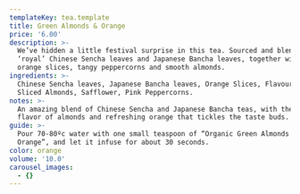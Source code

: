 ```yaml
---
templateKey: tea.template
title: Green Almonds & Orange
price: '6.00'
description: >-
  We’ve hidden a little festival surprise in this tea. Sourced and blended great
  ‘royal’ Chinese Sencha leaves and Japanese Bancha leaves, together with golden
  orange slices, tangy peppercorns and smooth almonds.
ingredients: >-
  Chinese Sencha leaves, Japanese Bancha leaves, Orange Slices, Flavouring,
  Sliced Almonds, Safflower, Pink Peppercorns.
notes: >-
  An amazing blend of Chinese Sencha and Japanese Bancha teas, with the sweet
  flavor of almonds and refreshing orange that tickles the taste buds.
guide: >-
  Pour 70-80ºc water with one small teaspoon of “Organic Green Almonds &
  Orange”, and let it infuse for about 30 seconds.
color: orange
volume: '10.0'
carousel_images:
  - {}
---
```


